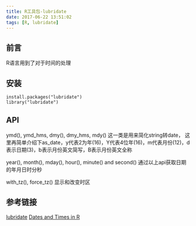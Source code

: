 ```yaml
---
title: R工具包-lubridate
date: 2017-06-22 13:51:02
tags: [R, lubridate]
---
```


## 前言
R语言用到了对于时间的处理

## 安装
```
install.packages("lubridate")
library("lubridate")
```
<!--more-->

## API
ymd(), ymd_hms, dmy(), dmy_hms, mdy()
这一类是用来简化string转date，
这里再简单介绍下as_date，y代表2为年(16)，Y代表4位年(16)，m代表月份(12)，d表示日期(3)，b表示月份英文简写，B表示月份英文全称

year(), month(), mday(), hour(), minute() and second()
通过以上api获取日期的年月日时分秒

with_tz(), force_tz()
显示和改变时区

## 参考链接
[lubridate](https://github.com/tidyverse/lubridate)
[Dates and Times in R](https://www.stat.berkeley.edu/~s133/dates.html)

